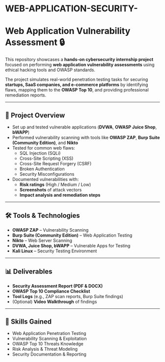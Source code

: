# WEB-APPLICATION-SECURITY-

# Web Application Vulnerability Assessment 🔒

This repository showcases a **hands-on cybersecurity internship project** focused on performing **web application vulnerability assessments** using ethical hacking tools and OWASP standards.  

The project simulates real-world penetration testing tasks for securing **startups, SaaS companies, and e-commerce platforms** by identifying flaws, mapping them to the **OWASP Top 10**, and providing professional remediation reports.  

---

## 🚀 Project Overview
- Set up and tested vulnerable applications (**DVWA**, **OWASP Juice Shop**, **bWAPP**)  
- Performed vulnerability scanning with tools like **OWASP ZAP**, **Burp Suite (Community Edition)**, and **Nikto**  
- Tested for common web flaws:
  - SQL Injection (SQLi)  
  - Cross-Site Scripting (XSS)  
  - Cross-Site Request Forgery (CSRF)  
  - Broken Authentication  
  - Security Misconfigurations  
- Documented vulnerabilities with:
  - **Risk ratings** (High / Medium / Low)  
  - **Screenshots** of attack vectors  
  - **Impact analysis and remediation steps**  

---

## 🛠️ Tools & Technologies
- **OWASP ZAP** – Vulnerability Scanning  
- **Burp Suite (Community Edition)** – Web Application Testing  
- **Nikto** – Web Server Scanning  
- **DVWA, Juice Shop, bWAPP** – Vulnerable Apps for Testing  
- **Kali Linux** – Security Testing Environment  

---

## 📊 Deliverables
- **Security Assessment Report (PDF & DOCX)**  
- **OWASP Top 10 Compliance Checklist**  
- **Tool Logs** (e.g., ZAP scan reports, Burp Suite findings)  
- (Optional) **Video Walkthrough** of findings  

---

## 🎯 Skills Gained
- Web Application Penetration Testing  
- Vulnerability Scanning & Exploitation  
- OWASP Top 10 Threats Knowledge  
- Risk Analysis & Threat Modeling  
- Security Documentation & Reporting  
